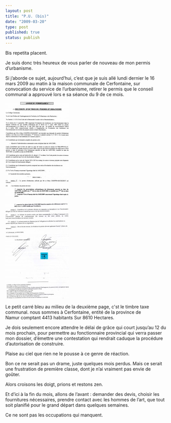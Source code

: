 ```yaml
---
layout: post
title: "P.U. (bis)"
date: "2009-03-20"
type: post
published: true
status: publish
---
```


Bis repetita placent.

Je suis donc très heureux de vous parler de nouveau de mon permis d’urbanisme.

Si j’aborde ce sujet, aujourd’hui, c’est que je suis allé lundi dernier le 16 mars 2009 au matin à la maison communale de Cerfontaine, sur convocation du service de l’urbanisme, retirer le permis que le conseil communal a approuvé lors e sa séance du 9 de ce mois.

![img321](/images/2009/03/img321-200x300.jpg "img321")

![img322](/images/2009/03/img322-199x300.jpg "img322")

Le petit carré bleu au milieu de la deuxième page, c'st le timbre taxe communal. nous sommes à Cerfontaine, entité de la province de Namur comptant 4413 habitants Sur 8610 Hectares.

 Je dois seulement encore attendre le délai de grâce qui court jusqu’au 12 du mois prochain, pour permettre au fonctionnaire provincial qui verra passer mon dossier, d’émettre une contestation qui rendrait caduque la procédure d’autorisation de construire.

Plaise au ciel que rien ne le pousse à ce genre de réaction.

Bon ce ne serait pas un drame, juste quelques mois perdus. Mais ce serait une frustration de première classe, dont je n’ai vraiment pas envie de goûter.

Alors croisons les doigt, prions et restons zen.

Et d’ici à la fin du mois, allons de l’avant : demander des devis, choisir les fournitures nécessaires, prendre contact avec les hommes de l’art, que tout soit planifié pour le grand départ dans quelques semaines.

Ce ne sont pas les occupations qui manquent.
